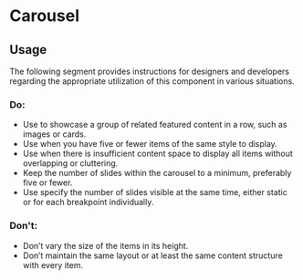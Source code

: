 # Carousel

<TableOfContents></TableOfContents>

## Usage

The following segment provides instructions for designers and developers regarding the appropriate utilization of this
component in various situations.

### Do:

- Use to showcase a group of related featured content in a row, such as images or cards.
- Use when you have five or fewer items of the same style to display.
- Use when there is insufficient content space to display all items without overlapping or cluttering.
- Keep the number of slides within the carousel to a minimum, preferably five or fewer.
- Use specify the number of slides visible at the same time, either static or for each breakpoint individually.

### Don't:

- Don’t vary the size of the items in its height.
- Don’t maintain the same layout or at least the same content structure with every item.
